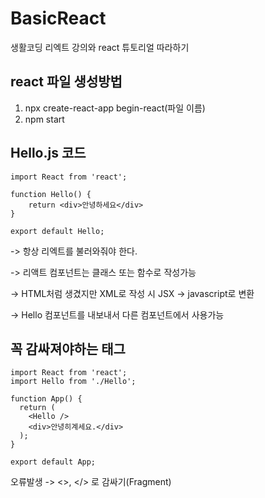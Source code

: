 # BasicReact
생활코딩 리엑트 강의와 react 튜토리얼 따라하기

## react 파일 생성방법
1. npx create-react-app begin-react(파일 이름)
2. npm start

## Hello.js 코드

```
import React from 'react';

function Hello() {
    return <div>안녕하세요</div>
}

export default Hello;
```

-> 항상 리엑트를 불러와줘야 한다.

-> 리액트 컴포넌트는 클래스 또는 함수로 작성가능

-> HTML처럼 생겼지만 XML로 작성 시 JSX -> javascript로 변환

-> Hello 컴포넌트를 내보내서 다른 컴포넌트에서 사용가능

## 꼭 감싸져야하는 태그

```
import React from 'react';
import Hello from './Hello';

function App() {
  return (
    <Hello />
    <div>안녕히계세요.</div>
  );
}

export default App;
```

오류발생 -> <>, </> 로 감싸기(Fragment)
